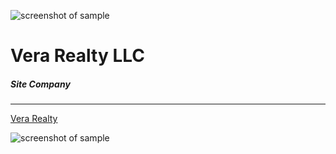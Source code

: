 ![screenshot of sample](https://verarealty.github.io/assets/images/Logo-blue.png)

Vera Realty LLC
=====================


##### Site Company
---
[Vera Realty](https://www.verarealty.com)


![screenshot of sample](https://verarealty.github.io/assets/images/search-on-map.png)
